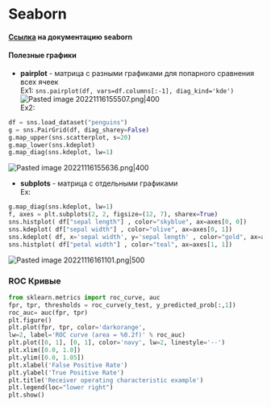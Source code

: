 # Seaborn  
#### [Cсылка](https://seaborn.pydata.org/examples/index.html) на документацию seaborn  
  
#### Полезные графики  
- **pairplot** - матрица с разными графиками для попарного сравнения всех ячеек  
Ex1: `sns.pairplot(df, vars=df.columns[:-1], diag_kind='kde')`  
![Pasted image 20221116155507.png|400](https://github.com/PolkaDott/Data-Science-Summaries/blob/main/Python%20в%20data%20science/attachments/Pasted%20image%2020221116155507.png?raw=true)  
Ex2:   
```python  
df = sns.load_dataset("penguins")  
g = sns.PairGrid(df, diag_sharey=False)  
g.map_upper(sns.scatterplot, s=20)  
g.map_lower(sns.kdeplot)  
g.map_diag(sns.kdeplot, lw=1)  
```  
  
![Pasted image 20221116155636.png|400](https://github.com/PolkaDott/Data-Science-Summaries/blob/main/Python%20в%20data%20science/attachments/Pasted%20image%2020221116155636.png?raw=true)  
- **subplots** - матрица с отдельными графиками  
Ex:   
```python  
g.map_diag(sns.kdeplot, lw=1)  
f, axes = plt.subplots(2, 2, figsize=(12, 7), sharex=True)  
sns.histplot( df["sepal length"] , color="skyblue", ax=axes[0, 0])  
sns.kdeplot( df["sepal width"] , color="olive", ax=axes[0, 1])  
sns.kdeplot( df, x='sepal width', y='sepal length' , color="gold", ax=axes[1, 0])  
sns.histplot( df["petal width"] , color="teal", ax=axes[1, 1])  
```  
![Pasted image 20221116161101.png|500](https://github.com/PolkaDott/Data-Science-Summaries/blob/main/Python%20в%20data%20science/attachments/Pasted%20image%2020221116161101.png?raw=true)  
  
### ROC Кривые  
  
```python  
from sklearn.metrics import roc_curve, auc   
fpr, tpr, thresholds = roc_curve(y_test, y_predicted_prob[:,1])   
roc_auc= auc(fpr, tpr)   
plt.figure()   
plt.plot(fpr, tpr, color='darkorange',           
lw=2, label='ROC curve (area = %0.2f)' % roc_auc)   
plt.plot([0, 1], [0, 1], color='navy', lw=2, linestyle='--')   
plt.xlim([0.0, 1.0])   
plt.ylim([0.0, 1.05])   
plt.xlabel('False Positive Rate')   
plt.ylabel('True Positive Rate')   
plt.title('Receiver operating characteristic example')   
plt.legend(loc="lower right")   
plt.show()  
```  
